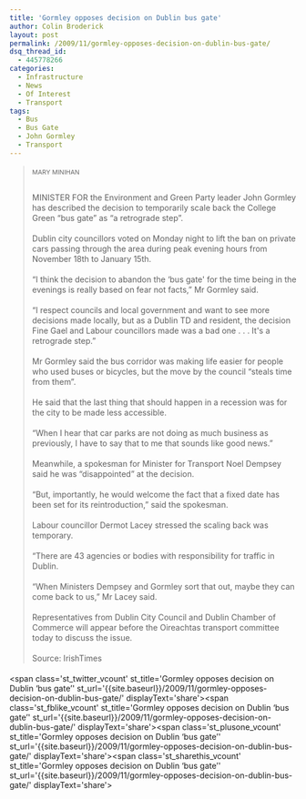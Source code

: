 ```yaml
---
title: 'Gormley opposes decision on Dublin bus gate'
author: Colin Broderick
layout: post
permalink: /2009/11/gormley-opposes-decision-on-dublin-bus-gate/
dsq_thread_id:
  - 445778266
categories:
  - Infrastructure
  - News
  - Of Interest
  - Transport
tags:
  - Bus
  - Bus Gate
  - John Gormley
  - Transport
---
```

> <span style="margin-top: 2px; margin-right: 7px; margin-bottom: 13px; margin-left: 0px; padding-top: 0px; padding-right: 7px; padding-bottom: 0px; padding-left: 0px; outline-style: none; outline-width: initial; outline-color: initial; font-size: 11px; vertical-align: top; float: none; line-height: 18px; background-image: none; background-repeat: initial; background-attachment: initial; -webkit-background-clip: initial; -webkit-background-origin: initial; background-color: initial; color: #666666; cursor: text; display: inline-block; clear: left; background-position: initial initial; border: initial none initial;">MARY MINIHAN</span>
> 
> <p style="line-height: 18px; margin-top: 0px; margin-right: 0px; margin-bottom: 18px; margin-left: 0px;">
>   MINISTER FOR the Environment and Green Party leader John Gormley has described the decision to temporarily scale back the College Green “bus gate” as “a retrograde step”.
> </p>
> 
> <p style="line-height: 18px; margin-top: 0px; margin-right: 0px; margin-bottom: 18px; margin-left: 0px;">
>   Dublin city councillors voted on Monday night to lift the ban on private cars passing through the area during peak evening hours from November 18th to January 15th.
> </p>
> 
> <p style="line-height: 18px; margin-top: 0px; margin-right: 0px; margin-bottom: 18px; margin-left: 0px;">
>   “I think the decision to abandon the ‘bus gate' for the time being in the evenings is really based on fear not facts,” Mr Gormley said.
> </p>
> 
> <p style="line-height: 18px; margin-top: 0px; margin-right: 0px; margin-bottom: 18px; margin-left: 0px;">
>   “I respect councils and local government and want to see more decisions made locally, but as a Dublin TD and resident, the decision Fine Gael and Labour councillors made was a bad one . . . It's a retrograde step.”
> </p>
> 
> <p style="line-height: 18px; margin-top: 0px; margin-right: 0px; margin-bottom: 18px; margin-left: 0px;">
>   Mr Gormley said the bus corridor was making life easier for people who used buses or bicycles, but the move by the council “steals time from them”.
> </p>
> 
> <p style="line-height: 18px; margin-top: 0px; margin-right: 0px; margin-bottom: 18px; margin-left: 0px;">
>   He said that the last thing that should happen in a recession was for the city to be made less accessible.
> </p>
> 
> <p style="line-height: 18px; margin-top: 0px; margin-right: 0px; margin-bottom: 18px; margin-left: 0px;">
>   “When I hear that car parks are not doing as much business as previously, I have to say that to me that sounds like good news.”
> </p>
> 
> <p style="line-height: 18px; margin-top: 0px; margin-right: 0px; margin-bottom: 18px; margin-left: 0px;">
>   Meanwhile, a spokesman for Minister for Transport Noel Dempsey said he was “disappointed” at the decision.
> </p>
> 
> <p style="line-height: 18px; margin-top: 0px; margin-right: 0px; margin-bottom: 18px; margin-left: 0px;">
>   “But, importantly, he would welcome the fact that a fixed date has been set for its reintroduction,” said the spokesman.
> </p>
> 
> <p style="line-height: 18px; margin-top: 0px; margin-right: 0px; margin-bottom: 18px; margin-left: 0px;">
>   Labour councillor Dermot Lacey stressed the scaling back was temporary.
> </p>
> 
> <p style="line-height: 18px; margin-top: 0px; margin-right: 0px; margin-bottom: 18px; margin-left: 0px;">
>   “There are 43 agencies or bodies with responsibility for traffic in Dublin.
> </p>
> 
> <p style="line-height: 18px; margin-top: 0px; margin-right: 0px; margin-bottom: 18px; margin-left: 0px;">
>   “When Ministers Dempsey and Gormley sort that out, maybe they can come back to us,” Mr Lacey said.
> </p>
> 
> <p style="line-height: 18px; margin-top: 0px; margin-right: 0px; margin-bottom: 18px; margin-left: 0px;">
>   Representatives from Dublin City Council and Dublin Chamber of Commerce will appear before the Oireachtas transport committee today to discuss the issue.
> </p>
> 
> <p style="line-height: 18px; margin-top: 0px; margin-right: 0px; margin-bottom: 18px; margin-left: 0px;">
>   Source: IrishTimes
> </p>

<span class='st\_twitter\_vcount' st\_title='Gormley opposes decision on Dublin &#8216;bus gate&#8217;' st\_url='{{site.baseurl}}/2009/11/gormley-opposes-decision-on-dublin-bus-gate/' displayText='share'></span><span class='st\_fblike\_vcount' st\_title='Gormley opposes decision on Dublin &#8216;bus gate&#8217;' st\_url='{{site.baseurl}}/2009/11/gormley-opposes-decision-on-dublin-bus-gate/' displayText='share'></span><span class='st\_plusone\_vcount' st\_title='Gormley opposes decision on Dublin &#8216;bus gate&#8217;' st\_url='{{site.baseurl}}/2009/11/gormley-opposes-decision-on-dublin-bus-gate/' displayText='share'></span><span class='st\_sharethis\_vcount' st\_title='Gormley opposes decision on Dublin &#8216;bus gate&#8217;' st\_url='{{site.baseurl}}/2009/11/gormley-opposes-decision-on-dublin-bus-gate/' displayText='share'></span>